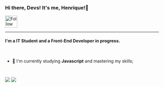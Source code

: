 ### Hi there, Devs! It's me, Henrique!👋

[<img src="https://cdn.jsdelivr.net/gh/devicons/devicon@latest/icons/linkedin/linkedin-original.svg" height="40em" align="center" alt="Follow Henrique Britto on LinkedIn" />](https://www.linkedin.com/in/henrique-britto/)

----

#### I'm a IT Student and a Front-End Developer in progress.

<br> 

- :rocket: I'm currently studying **Javascript** and mastering my skills;

<br>

<p>
<img src = "https://github-readme-stats.vercel.app/api?username=HenriqueGBritto&show_icons=true&theme=buefy&line_height=27">
<img src = "https://github-readme-stats.vercel.app/api/top-langs/?username=HenriqueGBritto&theme=buefy">
</p>


<!--
**HenriqueGBritto/HenriqueGBritto** is a ✨ _special_ ✨ repository because its `README.md` (this file) appears on your GitHub profile.

Here are some ideas to get you started:

- 🔭 I’m currently working on ...
- 🌱 I’m currently learning ...
- 👯 I’m looking to collaborate on ...
- 🤔 I’m looking for help with ...
- 💬 Ask me about ...
- 📫 How to reach me: ...
- 😄 Pronouns: ...
- ⚡ Fun fact: ...
-->



